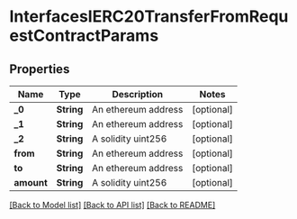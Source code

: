 # InterfacesIERC20TransferFromRequestContractParams

## Properties
Name | Type | Description | Notes
------------ | ------------- | ------------- | -------------
**_0** | **String** | An ethereum address | [optional] 
**_1** | **String** | An ethereum address | [optional] 
**_2** | **String** | A solidity uint256 | [optional] 
**from** | **String** | An ethereum address | [optional] 
**to** | **String** | An ethereum address | [optional] 
**amount** | **String** | A solidity uint256 | [optional] 

[[Back to Model list]](../README.md#documentation-for-models) [[Back to API list]](../README.md#documentation-for-api-endpoints) [[Back to README]](../README.md)



